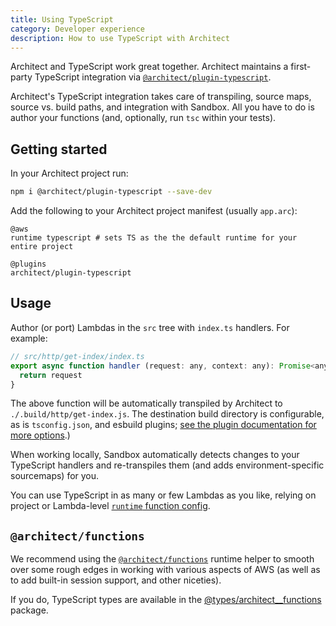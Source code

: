 ```yaml
---
title: Using TypeScript
category: Developer experience
description: How to use TypeScript with Architect
---
```


Architect and TypeScript work great together. Architect maintains a first-party TypeScript integration via [`@architect/plugin-typescript`](https://github.com/architect/plugin-typescript).

Architect's TypeScript integration takes care of transpiling, source maps, source vs. build paths, and integration with Sandbox. All you have to do is author your functions (and, optionally, run `tsc` within your tests).


## Getting started

In your Architect project run:

```sh
npm i @architect/plugin-typescript --save-dev
```

Add the following to your Architect project manifest (usually `app.arc`):

```arc
@aws
runtime typescript # sets TS as the the default runtime for your entire project

@plugins
architect/plugin-typescript
```

## Usage

Author (or port) Lambdas in the `src` tree with `index.ts` handlers. For example:

```js
// src/http/get-index/index.ts
export async function handler (request: any, context: any): Promise<any> {
  return request
}
```

The above function will be automatically transpiled by Architect to `./.build/http/get-index.js`. The destination build directory is configurable, as is `tsconfig.json`, and esbuild plugins; [see the plugin documentation for more options](https://github.com/architect/plugin-typescript).)

When working locally, Sandbox automatically detects changes to your TypeScript handlers and re-transpiles them (and adds environment-specific sourcemaps) for you.

You can use TypeScript in as many or few Lambdas as you like, relying on project or Lambda-level [`runtime` function config](/docs/en/reference/configuration/function-config).


## `@architect/functions`

We recommend using the [`@architect/functions`](http://localhost:3333/docs/en/reference/runtime-helpers/node.js) runtime helper to smooth over some rough edges in working with various aspects of AWS (as well as to add built-in session support, and other niceties).

If you do, TypeScript types are available in the [@types/architect__functions](https://www.npmjs.com/package/@types/architect__functions) package.
